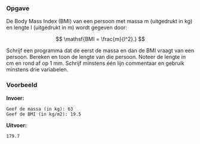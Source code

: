 ### Opgave

De Body Mass Index (BMI) van een persoon met massa m (uitgedrukt in kg) en lengte l (uitgedrukt in m) wordt gegeven door:

$$
\mathsf{BMI = \frac{m}{l^2}.}
$$

Schrijf een programma dat de eerst de massa en dan de BMI vraagt van een persoon. Bereken en toon de lengte van die persoon. Noteer de lengte in cm en rond af op 1 mm. Schrijf minstens één lijn commentaar en gebruik minstens drie variabelen.

### Voorbeeld

**Invoer:**

    Geef de massa (in kg): 63
    Geef de BMI (in kg/m2): 19.5


**Uitvoer:**

    179.7

